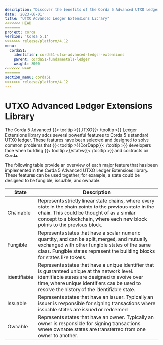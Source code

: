 ```yaml
---
description: "Discover the benefits of the Corda 5 Advanced UTXO Ledger Extensions library."
date: '2023-06-01'
title: "UTXO Advanced Ledger Extensions Library"
<<<<<<< HEAD
=======
project: corda
version: 'Corda 5.1'
>>>>>>> release/platform/4.12
menu:
  corda51:
    identifier: corda51-utxo-advanced-ledger-extensions
    parent: corda51-fundamentals-ledger
    weight: 8000
<<<<<<< HEAD
=======
section_menu: corda51
>>>>>>> release/platform/4.12
---
```


# UTXO Advanced Ledger Extensions Library

The Corda 5 Advanced {{< tooltip >}}UTXO{{< /tooltip >}} Ledger Extensions library adds several powerful features to Corda 5's standard UTXO ledger.
These features have been selected and designed to solve common problems that {{< tooltip >}}CorDapp{{< /tooltip >}} developers face when building {{< tooltip >}}states{{< /tooltip >}} and contracts on Corda.

The following table provide an overview of each major feature that has been implemented in the Corda 5 Advanced UTXO Ledger Extensions library. These features can be used together; for example, a state could be designed to be fungible, issuable, and ownable.

<style>
table th:first-of-type {
    width: 20%;
}
table th:nth-of-type(2) {
    width: 80%;
}
</style>

| State        | Description                                                                                                                                                                                                                                  |
| ------------ | -------------------------------------------------------------------------------------------------------------------------------------------------------------------------------------------------------------------------------------------- |
| Chainable    | Represents strictly linear state chains, where every state in the chain points to the previous state in the chain. This could be thought of as a similar concept to a blockchain, where each new block points to the previous block.         |
| Fungible     | Represents states that have a scalar numeric quantity, and can be split, merged, and mutually exchanged with other fungible states of the same class. Fungible states represent the building blocks for states like tokens.                  |
| Identifiable | Represents states that have a unique identifier that is guaranteed unique at the network level. Identifiable states are designed to evolve over time, where unique identifiers can be used to resolve the history of the identifiable state. |
| Issuable     | Represents states that have an issuer. Typically an issuer is responsible for signing transactions where issuable states are issued or redeemed.                                                                                             |
| Ownable      | Represents states that have an owner. Typically an owner is responsible for signing transactions where ownable states are transferred from one owner to another.                                                                             |
